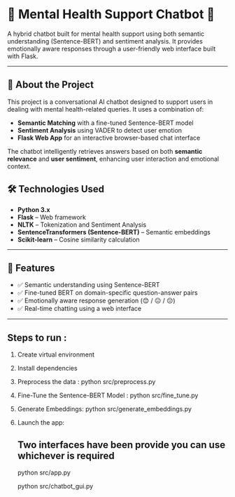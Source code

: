 # 🧠 Mental Health Support Chatbot 🤖

A hybrid chatbot built for mental health support using both semantic understanding (Sentence-BERT) and sentiment analysis.
It provides emotionally aware responses through a user-friendly web interface built with Flask.

---

## 🧠 About the Project

This project is a conversational AI chatbot designed to support users in dealing with mental health-related queries. It uses a combination of:

- **Semantic Matching** with a fine-tuned Sentence-BERT model
- **Sentiment Analysis** using VADER to detect user emotion
- **Flask Web App** for an interactive browser-based chat interface

The chatbot intelligently retrieves answers based on both **semantic relevance** and **user sentiment**, enhancing user interaction and emotional context.

## 🛠 Technologies Used

- **Python 3.x**
- **Flask** – Web framework
- **NLTK** – Tokenization and Sentiment Analysis
- **SentenceTransformers (Sentence-BERT)** – Semantic embeddings
- **Scikit-learn** – Cosine similarity calculation

---

## 🌟 Features

- ✅ Semantic understanding using Sentence-BERT
- ✅ Fine-tuned BERT on domain-specific question-answer pairs
- ✅ Emotionally aware response generation (😊 / 😐 / 😔)
- ✅ Real-time chatting using a web interface

---

## Steps to run :
1. Create virtual environment
2. Install dependencies
3. Preprocess the data : python src/preprocess.py
4. Fine-Tune the Sentence-BERT Model : python src/fine_tune.py
5. Generate Embeddings: python src/generate_embeddings.py
6. Launch the app:
     ## Two interfaces have been provide you can use whichever is required


     python src/app.py

     python src/chatbot_gui.py

